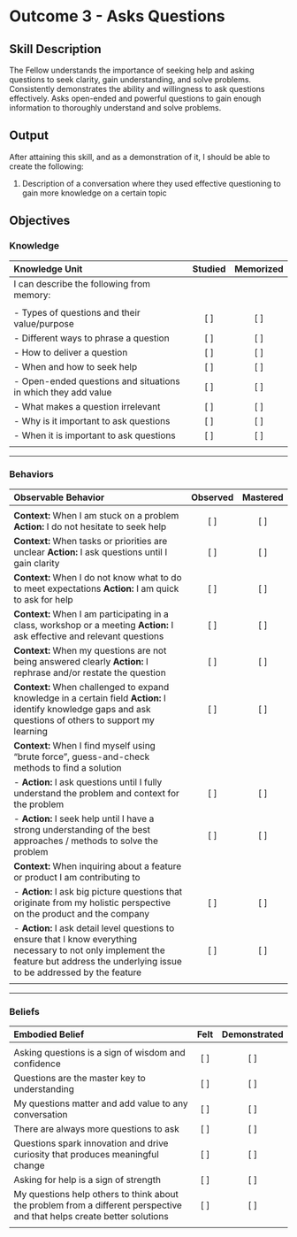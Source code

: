 # Outcome 3 - Asks Questions

## Skill Description

The Fellow understands the importance of seeking help and asking questions to seek clarity, gain understanding, and solve problems. Consistently demonstrates the ability and willingness to ask questions effectively. Asks open-ended and powerful questions to gain enough information to thoroughly understand and solve problems.

## Output
After attaining this skill, and as a demonstration of it, I should be able to create the following:

1. Description of a conversation where they used effective questioning to gain more knowledge on a certain topic

## Objectives

### Knowledge

| Knowledge Unit | Studied | Memorized |
|:---|:---:|:---:|
| I can describe the following from memory: | | |
| | | |
| - Types of questions and their value/purpose | [ ] | [ ] |
| - Different ways to phrase a question | [ ] | [ ] |
| - How to deliver a question | [ ] | [ ] |
| - When and how to seek help | [ ] | [ ] |
| - Open-ended questions and situations in which they add value | [ ] | [ ] |
| - What makes a question irrelevant | [ ] | [ ] |
| - Why is it important to ask questions | [ ] | [ ] |
| - When it is important to ask questions | [ ] | [ ] |
| | | |

---

### Behaviors

| Observable Behavior | Observed | Mastered |
|:---|:---:|:---:|
| | | |
| **Context:** When I am stuck on a problem **Action:** I do not hesitate to seek help | [ ] | [ ] |
| **Context:** When tasks or priorities are unclear **Action:**  I ask questions until I gain clarity | [ ] | [ ] |
| **Context:** When I do not know what to do to meet expectations **Action:** I am quick to ask for help | [ ] | [ ] |
| **Context:** When I am participating in a class, workshop or a meeting **Action:** I ask effective and relevant questions | [ ] | [ ] |
| **Context:** When my questions are not being answered clearly **Action:** I rephrase and/or restate the question | [ ] | [ ] |
| **Context:** When challenged to expand knowledge in a certain field **Action:** I identify knowledge gaps and ask questions of others to support my learning | [ ] | [ ] |
| **Context:** When I find myself using “brute force”, guess-and-check methods to find a solution | | |
| - **Action:** I ask questions until I fully understand the problem and context for the problem | [ ] | [ ] |
| - **Action:** I seek help until I have a strong understanding of the best approaches / methods to solve the problem | [ ] | [ ] |
| **Context:** When inquiring about a feature or product I am contributing to
| - **Action:** I ask big picture questions that originate from my holistic perspective on the product and the company | [ ] | [ ] |
| - **Action:** I ask detail level questions to ensure that I know everything necessary to not only implement the feature but address the underlying issue to be addressed by the feature | [ ] | [ ] |
| | | |

---

### Beliefs

| Embodied Belief | Felt | Demonstrated |
|:---|:---:|:---:|
| | | |
| Asking questions is a sign of wisdom and confidence | [ ] | [ ] |
| Questions are the master key to understanding | [ ] | [ ] |
| My questions matter and add value to any conversation | [ ] | [ ] |
| There are always more questions to ask | [ ] | [ ] |
| Questions spark innovation and drive curiosity that produces meaningful change | [ ] | [ ] |
| Asking for help is a sign of strength | [ ] | [ ] |
| My questions help others to think about the problem from a different perspective and that helps create better solutions | [ ] | [ ] |
| | | |


